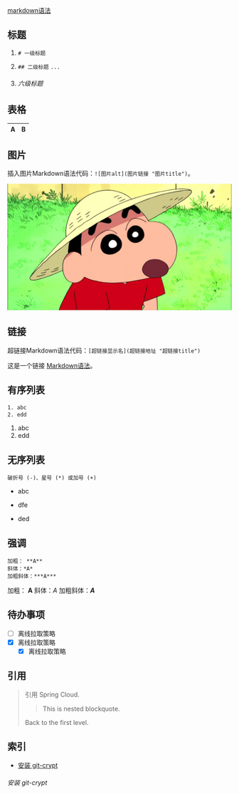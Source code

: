 [markdown语法](https://markdown.com.cn/basic-syntax/)  

## 标题

1. ``# 一级标题``
2. ``## 二级标题``
``...``

6. ###### 六级标题

## 表格

| A   | B   |
| --- | --- |

## 图片

插入图片Markdown语法代码：``![图片alt](图片链接 "图片title")``。

![这是图片](./img/ava.jpg "Magic Gardens")

## 链接

超链接Markdown语法代码：``[超链接显示名](超链接地址 "超链接title")``

这是一个链接 [Markdown语法](https://markdown.com.cn)。

## 有序列表

```
1. abc
2. edd
```

1. abc
2. edd

## 无序列表

```
破折号 (-)、星号 (*) 或加号 (+)

```

- abc

* dfe

+ ded

## 强调

```
加粗： **A**
斜体：*A*
加粗斜体：***A***
```

加粗： **A**
斜体：*A*
加粗斜体：***A***

## 待办事项

- [ ] 离线拉取策略
- [x] 离线拉取策略
  - [x] 离线拉取策略

## 引用
>
> 引用 Spring Cloud.
>
> > This is nested blockquote.
>
> Back to the first level.

## 索引

- [安装 git-crypt](#安装-git-crypt)

###### 安装 git-crypt
